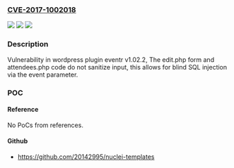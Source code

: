 ### [CVE-2017-1002018](https://cve.mitre.org/cgi-bin/cvename.cgi?name=CVE-2017-1002018)
![](https://img.shields.io/static/v1?label=Product&message=eventr&color=blue)
![](https://img.shields.io/static/v1?label=Version&message=%3C%201.02.2%20&color=brighgreen)
![](https://img.shields.io/static/v1?label=Vulnerability&message=SQL%20Injection&color=brighgreen)

### Description

Vulnerability in wordpress plugin eventr v1.02.2, The edit.php form and attendees.php code do not sanitize input, this allows for blind SQL injection via the event parameter.

### POC

#### Reference
No PoCs from references.

#### Github
- https://github.com/20142995/nuclei-templates

